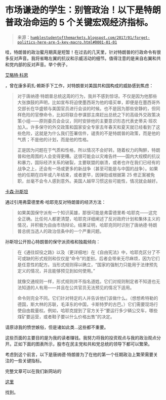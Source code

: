 <!--yml

分类：未分类

日期：2024-05-18 02:57:21

-->

# 市场谦逊的学生：别管政治！以下是特朗普政治命运的 5 个关键宏观经济指标。

> 来源：[`humblestudentofthemarkets.blogspot.com/2017/01/forget-politics-here-are-5-key-macro.html#0001-01-01`](https://humblestudentofthemarkets.blogspot.com/2017/01/forget-politics-here-are-5-key-macro.html#0001-01-01)

哇，特朗普的政治蜜月期真是短暂！在过去的几天里，针对特朗普的行政命令有很多反对声音。我将省略左翼的抗议和示威活动的细节。值得注意的是来自右翼和共和党内部的反对声音。举个例子，

[艾略特·科恩](https://www.theatlantic.com/politics/archive/2017/01/a-clarifying-moment-in-american-history/514868/)

，曾在康多莉扎·赖斯手下工作，对特朗普对美国共和国构成的威胁感到焦虑：

> 对于唐纳德·特朗普总统这周的行为，我并不感到惊讶。不仅是因为他那些大张旗鼓的声明，比如宣布将迫使墨西哥为他的墙买单，即便是在墨西哥外交部长在华盛顿与美国官员进行会谈的时候。也不是因为那些安静的，但同样危险的官僚命令，比如将联合参谋部主席赶出总统之下的高级外交政策决策小组——原则委员会会议，同时安排他的主要意识形态代表史蒂夫·班农加入。许多保守的外交政策和国家安全专家去年春天和夏天就已经看到了这些危险，这就是为什么我们签署信件，谴责的不是特朗普的政策，而是他的气质；不是他的计划，而是他的性格。
> 
> 正是因为问题在于气质和性格，所以情况不会好转。随着权力的陶醉，特朗普和他周围的人会变得更糟。这很可能会以灾难告终——国内大规模的抗议和暴力，国际经济关系的破裂，主要联盟的崩溃，或者也许在我们已经有的战争之上，还会有一场或更多的新战争（甚至可能是与中国的战争）。如果他的任期在四年或八年结束，或者更早，因弹劾或根据第 25 修正案被免职，丝毫不会令人感到意外。美国人越早习惯这些可能性，情况就会越好。

[卡森·孙斯坦](https://www.bloomberg.com/view/articles/2017-01-17/a-warning-to-trump-from-friedrich-hayek)

通过引用弗雷德里希·哈耶克反对特朗普的经济方法：

> 如果美国保守派有一个知识英雄，那很可能是弗雷德里希·哈耶克——这完全正确。比任何人都更清楚，哈耶克详细阐述了反对政府计划和集体主义的情况，并积极为自由市场辩论。结果证明，哈耶克同时识别了唐纳德·特朗普总统当选人的政治信条中的一个严重问题。

孙斯坦公开担心特朗普的保守派资格和独裁倾向：

> 在《通往奴役之路》以及（更详细地）在《自由宪法》中，哈耶克区分了不可或缺的形式规则和仅仅是“命令”的差别，后者会带来无尽麻烦，因为它们是任意性的配方。当形式规则得以确立，“国家的强制力只能用于法律预先定义的情况，并且能够预见到如何使用。”
> 
> 就像交通规则一样，形式规则并不指名道姓。它们对规则制定者不知道也无法知道的人有用——并且在公共官员无法预见的情况下适用。
> 
> 命令则完全不同。它们针对特定的人并告诉他们该做什么。（想想希特勒的德国，斯大林的苏联，毛泽东的中国，卡斯特罗的古巴。）它们需要现场行使自由裁量权。例如，哈耶克提到了官方关于“要运行多少辆公交车，哪些煤矿要运营，或者鞋子要以什么价格出售”的决定。

请原谅我的愤世嫉俗，但是诸如此类...这些都不重要。

这些页面的主要目的是为我的读者赚钱。我努力将我的投资观点与我的政治观点分开。正如下面的图表所示，股市在民主党和共和党总统的领导下都可以繁荣。

考虑到这个前言，以下是唐纳德·特朗普为了在他的第一个任期政治上繁荣需要关注的一些关键指标。

完整文章可以在我们新网站的

[这里](https://humblestudentofthemarkets.com/2017/01/30/forget-politics-here-are-the-5-key-macro-indicators-of-trumps-political-fortunes/)

找到。
